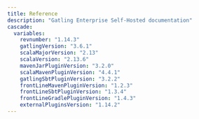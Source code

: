 ```yaml
---
title: Reference
description: "Gatling Enterprise Self-Hosted documentation"
cascade:
  variables:
    revnumber: "1.14.3"
    gatlingVersion: "3.6.1"
    scalaMajorVersion: "2.13"
    scalaVersion: "2.13.6"
    mavenJarPluginVersion: "3.2.0"
    scalaMavenPluginVersion: "4.4.1"
    gatlingSbtPluginVersion: "3.2.2"
    frontLineMavenPluginVersion: "1.2.3"
    frontLineSbtPluginVersion: "1.3.4"
    frontLineGradlePluginVersion: "1.4.3"
    externalPluginsVersion: "1.14.2"
---
```

